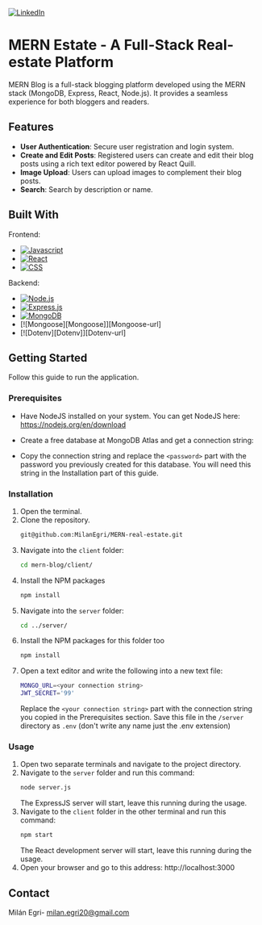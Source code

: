 [![LinkedIn][linkedin-shield-milan]][linkedin-url-milan]
# MERN Estate - A Full-Stack Real-estate Platform

MERN Blog is a full-stack blogging platform developed using the MERN stack (MongoDB, Express, React, Node.js). It provides a seamless experience for both bloggers and readers.
## Features

- **User Authentication**: Secure user registration and login system.
- **Create and Edit Posts**: Registered users can create and edit their blog posts using a rich text editor powered by React Quill.
- **Image Upload**: Users can upload images to complement their blog posts.
- **Search**: Search by description or name.

## Built With

<p>Frontend:</p>

-   [![Javascript][Javascript]][Javascript-url]
-   [![React][React.js]][React-url]
-   [![CSS][CSS]][CSS]
  
<p>Backend:</p>

-   [![Node.js][NodeJS]][NodeJS-url]
-   [![Express.js][Express.js]][Express.js-url]
-   [![MongoDB][MongoDB]][MongoDB-url]
-   [![Mongoose][Mongoose]][Mongoose-url]
-   [![Dotenv][Dotenv]][Dotenv-url]

<!-- GETTING STARTED -->
## Getting Started

Follow this guide to run the application.

### Prerequisites

- Have NodeJS installed on your system. You can get NodeJS here: https://nodejs.org/en/download

- Create a free database at MongoDB Atlas and get a connection string:
-  Copy the connection string and replace the `<password>` part with the password you previously created for this database. You will need this string in the Installation part of this guide.

### Installation

1. Open the terminal.
2. Clone the repository.
    ```sh
    git@github.com:MilanEgri/MERN-real-estate.git
    ```
3. Navigate into the `client` folder:
   ```sh
   cd mern-blog/client/
   ```
4. Install the NPM packages
    ```sh
    npm install
    ```
5. Navigate into the `server` folder:
   ```sh
   cd ../server/
   ```
6. Install the NPM packages for this folder too
    ```sh
    npm install
    ```
7. Open a text editor and write the following into a new text file:
   ```sh
   MONGO_URL=<your connection string>
   JWT_SECRET='99'
   ```
   Replace the `<your connection string>` part with the connection string you copied in the Prerequisites section.
   Save this file in the `/server` directory as `.env` (don't write any name just the .env extension)
    
### Usage

1. Open two separate terminals and navigate to the project directory.
2. Navigate to the `server` folder and run this command:
   ```sh
   node server.js
   ```
   The ExpressJS server will start, leave this running during the usage.
3. Navigate to the `client` folder in the other terminal and run this command:
   ```sh
   npm start
   ```
   The React development server will start, leave this running during the usage.
4. Open your browser and go to this address: http://localhost:3000

## Contact

Milán Egri- milan.egri20@gmail.com

<!-- MARKDOWN LINKS & IMAGES -->

[linkedin-shield-milan]: https://img.shields.io/badge/-LinkedIn-black.svg?style=for-the-badge&logo=linkedin&colorB=555
[linkedin-url-milan]: https://www.linkedin.com/in/milanegri/

[Javascript]: https://img.shields.io/badge/javascript-F7DF1E?style=for-the-badge&logo=JavaScript&logoColor=black
[Javascript-url]: https://www.javascript.com
[CSS]: https://img.shields.io/badge/css-2c4bdc?style=for-the-badge&logo=CSS3&logoColor=white
[React.js]: https://img.shields.io/badge/React-20232A?style=for-the-badge&logo=react&logoColor=61DAFB
[React-url]: https://reactjs.org/
[NodeJS]: https://img.shields.io/badge/node.js-6DA55F?style=for-the-badge&logo=node.js&logoColor=white
[NodeJS-url]: https://nodejs.org/en
[Express.js]: https://img.shields.io/badge/express.js-%23404d59.svg?style=for-the-badge&logo=express&logoColor=%2361DAFB
[Express.js-url]: https://expressjs.com/
[MongoDB]: https://img.shields.io/badge/MongoDB-90EE90.svg?style=for-the-badge&logo=MongoDB&logoColor=black
[MongoDB-url]: https://www.mongodb.com
